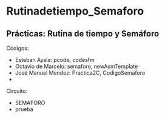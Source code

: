 # Rutinadetiempo_Semaforo
Prácticas: Rutina de tiempo y Semáforo
-
Códigos:
- Esteban Ayala: pcode, codesfm
- Octavio de Marcelo: semaforo, newAsmTemplate
- José Manuel Mendez: Practica2C, CodigoSemaforo
-
Circuito:
- SEMAFORO
- prueba
